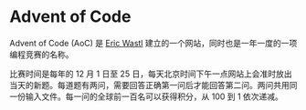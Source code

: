 # Advent of Code

Advent of Code (AoC) 是 [Eric Wastl](http://was.tl/) 建立的一个网站，同时也是一年一度的一项编程竞赛的名称。

比赛时间是每年的 12 月 1 日至 25 日，每天北京时间下午一点网站上会准时放出当天的新题。每道题有两问，需要回答正确第一问后才能回答第二问。两问共用同一份输入文件。每一问的全球前一百名可以获得积分，从 100 到 1 依次递减。
